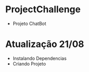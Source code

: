 # ProjectChallenge

* Projeto ChatBot

# Atualização 21/08

* Instalando Dependencias
* Criando Projeto
